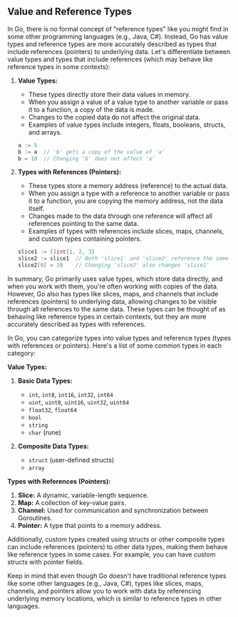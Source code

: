 ## Value and Reference Types
In Go, there is no formal concept of "reference types" like you might find in some other programming languages (e.g., Java, C#). Instead, Go has value types and reference types are more accurately described as types that include references (pointers) to underlying data. Let's differentiate between value types and types that include references (which may behave like reference types in some contexts):

1. **Value Types:**

   - These types directly store their data values in memory.
   - When you assign a value of a value type to another variable or pass it to a function, a copy of the data is made.
   - Changes to the copied data do not affect the original data.
   - Examples of value types include integers, floats, booleans, structs, and arrays.

   ```go
   a := 5
   b := a  // 'b' gets a copy of the value of 'a'
   b = 10  // Changing 'b' does not affect 'a'
   ```

2. **Types with References (Pointers):**

   - These types store a memory address (reference) to the actual data.
   - When you assign a type with a reference to another variable or pass it to a function, you are copying the memory address, not the data itself.
   - Changes made to the data through one reference will affect all references pointing to the same data.
   - Examples of types with references include slices, maps, channels, and custom types containing pointers.

   ```go
   slice1 := []int{1, 2, 3}
   slice2 := slice1  // Both 'slice1' and 'slice2' reference the same underlying data
   slice2[0] = 10    // Changing 'slice2' also changes 'slice1'
   ```

In summary, Go primarily uses value types, which store data directly, and when you work with them, you're often working with copies of the data. However, Go also has types like slices, maps, and channels that include references (pointers) to underlying data, allowing changes to be visible through all references to the same data. These types can be thought of as behaving like reference types in certain contexts, but they are more accurately described as types with references.



In Go, you can categorize types into value types and reference types (types with references or pointers). Here's a list of some common types in each category:

**Value Types:**

1. **Basic Data Types:**
   - `int`, `int8`, `int16`, `int32`, `int64`
   - `uint`, `uint8`, `uint16`, `uint32`, `uint64`
   - `float32`, `float64`
   - `bool`
   - `string`
   - `char` (rune)

2. **Composite Data Types:**
   - `struct` (user-defined structs)
   - `array`

**Types with References (Pointers):**

1. **Slice:** A dynamic, variable-length sequence.
2. **Map:** A collection of key-value pairs.
3. **Channel:** Used for communication and synchronization between Goroutines.
4. **Pointer:** A type that points to a memory address.

Additionally, custom types created using structs or other composite types can include references (pointers) to other data types, making them behave like reference types in some cases. For example, you can have custom structs with pointer fields.

Keep in mind that even though Go doesn't have traditional reference types like some other languages (e.g., Java, C#), types like slices, maps, channels, and pointers allow you to work with data by referencing underlying memory locations, which is similar to reference types in other languages.